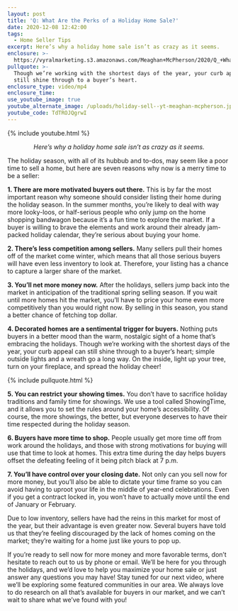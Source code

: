 ```yaml
---
layout: post
title: 'Q: What Are the Perks of a Holiday Home Sale?'
date: 2020-12-08 12:42:00
tags:
  - Home Seller Tips
excerpt: Here’s why a holiday home sale isn’t as crazy as it seems.
enclosure: >-
  https://vyralmarketing.s3.amazonaws.com/Meaghan+McPherson/2020/Q_+What+Are+the+Perks+of+a+Holiday+Home+Sale_.mp4
pullquote: >-
  Though we’re working with the shortest days of the year, your curb appeal can
  still shine through to a buyer’s heart.
enclosure_type: video/mp4
enclosure_time:
use_youtube_image: true
youtube_alternate_image: /uploads/holiday-sell--yt-meaghan-mcpherson.jpg
youtube_code: TdTROJQgrwI
---
```


{% include youtube.html %}

<p style="text-align:center;"><em>Here’s why a holiday home sale isn’t as crazy as it seems.</em></p>

The holiday season, with all of its hubbub and to-dos, may seem like a poor time to sell a home, but here are seven reasons why now is a merry time to be a seller:&nbsp;

**1\. There are more motivated buyers out there.** This is by far the most important reason why someone should consider listing their home during the holiday season. In the summer months, you’re likely to deal with way more looky-loos, or half-serious people who only jump on the home shopping bandwagon because it’s a fun time to explore the market. If a buyer is willing to brave the elements and work around their already jam-packed holiday calendar, they’re serious about buying your home.&nbsp;

**2\. There’s less competition among sellers.** Many sellers pull their homes off of the market come winter, which means that all those serious buyers will have even less inventory to look at. Therefore, your listing has a chance to capture a larger share of the market.&nbsp;

**3\. You’ll net more money now.** After the holidays, sellers jump back into the market in anticipation of the traditional spring selling season. If you wait until more homes hit the market, you’ll have to price your home even more competitively than you would right now. By selling in this season, you stand a better chance of fetching top dollar.&nbsp;

**4\. Decorated homes are a sentimental trigger for buyers.** Nothing puts buyers in a better mood than the warm, nostalgic sight of a home that’s embracing the holidays. Though we’re working with the shortest days of the year, your curb appeal can still shine through to a buyer’s heart; simple outside lights and a wreath go a long way. On the inside, light up your tree, turn on your fireplace, and spread the holiday cheer\!&nbsp;

{% include pullquote.html %}

**5\. You can restrict your showing times.** You don’t have to sacrifice holiday traditions and family time for showings. We use a tool called ShowingTime, and it allows you to set the rules around your home’s accessibility. Of course, the more showings, the better, but everyone deserves to have their time respected during the holiday season.&nbsp;

**6\. Buyers have more time to shop.** People usually get more time off from work around the holidays, and those with strong motivations for buying will use that time to look at homes. This extra time during the day helps buyers offset the defeating feeling of it being pitch black at 7 p.m.&nbsp;

**7\. You’ll have control over your closing date.** Not only can you sell now for more money, but you’ll also be able to dictate your time frame so you can avoid having to uproot your life in the middle of year-end celebrations. Even if you get a contract locked in, you won’t have to actually move until the end of January or February.&nbsp;

Due to low inventory, sellers have had the reins in this market for most of the year, but their advantage is even greater now. Several buyers have told us that they’re feeling discouraged by the lack of homes coming on the market; they’re waiting for a home just like yours to pop up.&nbsp;

If you’re ready to sell now for more money and more favorable terms, don’t hesitate to reach out to us by phone or email. We’ll be here for you through the holidays, and we’d love to help you maximize your home sale or just answer any questions you may have\! Stay tuned for our next video, where we’ll be exploring some featured communities in our area. We always love to do research on all that’s available for buyers in our market, and we can’t wait to share what we’ve found with you\!
